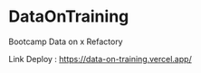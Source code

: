 # DataOnTraining

Bootcamp Data on x Refactory 

Link Deploy : https://data-on-training.vercel.app/
